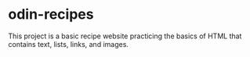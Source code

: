 # odin-recipes
This project is a basic recipe website practicing the basics of HTML that contains text, lists, links, and images.